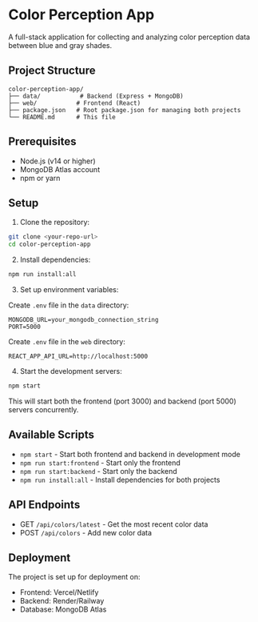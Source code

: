 # Color Perception App

A full-stack application for collecting and analyzing color perception data between blue and gray shades.

## Project Structure

```
color-perception-app/
├── data/           # Backend (Express + MongoDB)
├── web/           # Frontend (React)
├── package.json   # Root package.json for managing both projects
└── README.md      # This file
```

## Prerequisites

- Node.js (v14 or higher)
- MongoDB Atlas account
- npm or yarn

## Setup

1. Clone the repository:
```bash
git clone <your-repo-url>
cd color-perception-app
```

2. Install dependencies:
```bash
npm run install:all
```

3. Set up environment variables:

Create `.env` file in the `data` directory:
```
MONGODB_URL=your_mongodb_connection_string
PORT=5000
```

Create `.env` file in the `web` directory:
```
REACT_APP_API_URL=http://localhost:5000
```

4. Start the development servers:
```bash
npm start
```

This will start both the frontend (port 3000) and backend (port 5000) servers concurrently.

## Available Scripts

- `npm start` - Start both frontend and backend in development mode
- `npm run start:frontend` - Start only the frontend
- `npm run start:backend` - Start only the backend
- `npm run install:all` - Install dependencies for both projects

## API Endpoints

- GET `/api/colors/latest` - Get the most recent color data
- POST `/api/colors` - Add new color data

## Deployment

The project is set up for deployment on:
- Frontend: Vercel/Netlify
- Backend: Render/Railway
- Database: MongoDB Atlas 
